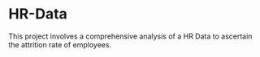 # HR-Data
This project involves a comprehensive analysis of a HR Data to ascertain the attrition rate of employees.
